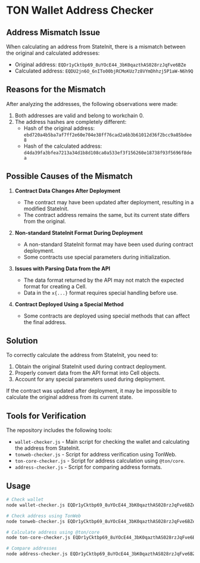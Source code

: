 # TON Wallet Address Checker

## Address Mismatch Issue

When calculating an address from StateInit, there is a mismatch between the original and calculated addresses:

- Original address: `EQDr1yCktbp69_8uYOcE44_3bK0qazthAS028rzJqFve6BZe`
- Calculated address: `EQDU2jn6O_6nITo00bjRCMoKUz7z8VYmDhhzj5P1aW-N6h9Q`

## Reasons for the Mismatch

After analyzing the addresses, the following observations were made:

1. Both addresses are valid and belong to workchain 0.
2. The address hashes are completely different:
   - Hash of the original address: `ebd720a4b5ba7af7ff2e60e704e38ff76cad2a6b3b61012d36f2bcc9a85bdee8`
   - Hash of the calculated address: `d4da39fa3bfea7213a34d1b8d108ca0a533ef3f156260e18738f93f5696f8dea`

## Possible Causes of the Mismatch

1. **Contract Data Changes After Deployment**
   - The contract may have been updated after deployment, resulting in a modified StateInit.
   - The contract address remains the same, but its current state differs from the original.

2. **Non-standard StateInit Format During Deployment**
   - A non-standard StateInit format may have been used during contract deployment.
   - Some contracts use special parameters during initialization.

3. **Issues with Parsing Data from the API**
   - The data format returned by the API may not match the expected format for creating a Cell.
   - Data in the `x{...}` format requires special handling before use.

4. **Contract Deployed Using a Special Method**
   - Some contracts are deployed using special methods that can affect the final address.

## Solution

To correctly calculate the address from StateInit, you need to:

1. Obtain the original StateInit used during contract deployment.
2. Properly convert data from the API format into Cell objects.
3. Account for any special parameters used during deployment.

If the contract was updated after deployment, it may be impossible to calculate the original address from its current state.

## Tools for Verification

The repository includes the following tools:

- `wallet-checker.js` - Main script for checking the wallet and calculating the address from StateInit.
- `tonweb-checker.js` - Script for address verification using TonWeb.
- `ton-core-checker.js` - Script for address calculation using `@ton/core`.
- `address-checker.js` - Script for comparing address formats.

## Usage

```bash
# Check wallet
node wallet-checker.js EQDr1yCktbp69_8uYOcE44_3bK0qazthAS028rzJqFve6BZe

# Check address using TonWeb
node tonweb-checker.js EQDr1yCktbp69_8uYOcE44_3bK0qazthAS028rzJqFve6BZe

# Calculate address using @ton/core
node ton-core-checker.js EQDr1yCktbp69_8uYOcE44_3bK0qazthAS028rzJqFve6BZe

# Compare addresses
node address-checker.js EQDr1yCktbp69_8uYOcE44_3bK0qazthAS028rzJqFve6BZe EQDU2jn6O_6nITo00bjRCMoKUz7z8VYmDhhzj5P1aW-N6h9Q
```
